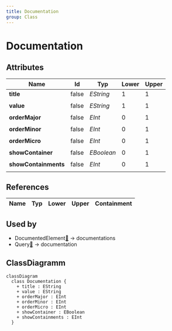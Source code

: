 ```yaml
---
title: Documentation
group: Class
---
```


# Documentation<a name="class-documentation"></a>



## Attributes

<table>
  <thead>
    <tr>
      <th>Name</th>
      <th>Id</th>
      <th>Typ</th>
      <th>Lower</th>
      <th>Upper</th>
    </tr>
  </thead>
  <tbody>
    <tr>
      <td><strong>title</strong></td>
      <td>false</td>
      <td><em>EString</em></td>
      <td>1</td>
      <td>1</td>
    </tr>
    <tr>
      <td colspan="5"><em></em></td>
    </tr>
    <tr>
      <td><strong>value</strong></td>
      <td>false</td>
      <td><em>EString</em></td>
      <td>1</td>
      <td>1</td>
    </tr>
    <tr>
      <td colspan="5"><em></em></td>
    </tr>
    <tr>
      <td><strong>orderMajor</strong></td>
      <td>false</td>
      <td><em>EInt</em></td>
      <td>0</td>
      <td>1</td>
    </tr>
    <tr>
      <td colspan="5"><em></em></td>
    </tr>
    <tr>
      <td><strong>orderMinor</strong></td>
      <td>false</td>
      <td><em>EInt</em></td>
      <td>0</td>
      <td>1</td>
    </tr>
    <tr>
      <td colspan="5"><em></em></td>
    </tr>
    <tr>
      <td><strong>orderMicro</strong></td>
      <td>false</td>
      <td><em>EInt</em></td>
      <td>0</td>
      <td>1</td>
    </tr>
    <tr>
      <td colspan="5"><em></em></td>
    </tr>
    <tr>
      <td><strong>showContainer</strong></td>
      <td>false</td>
      <td><em>EBoolean</em></td>
      <td>0</td>
      <td>1</td>
    </tr>
    <tr>
      <td colspan="5"><em></em></td>
    </tr>
    <tr>
      <td><strong>showContainments</strong></td>
      <td>false</td>
      <td><em>EInt</em></td>
      <td>0</td>
      <td>1</td>
    </tr>
    <tr>
      <td colspan="5"><em></em></td>
    </tr>
  </tbody>
</table>

## References

<table>
  <thead>
    <tr>
      <th>Name</th>
      <th>Typ</th>
      <th>Lower</th>
      <th>Upper</th>
      <th>Containment</th>
    </tr>
  </thead>
  <tbody>
  </tbody>
</table>



## Used by

- DocumentedElement[🔗](./class-DocumentedElement) → documentations
- Query[🔗](./class-Query) → documentation

## ClassDiagramm

```mermaid
classDiagram
  class Documentation {
    + title : EString
    + value : EString
    + orderMajor : EInt
    + orderMinor : EInt
    + orderMicro : EInt
    + showContainer : EBoolean
    + showContainments : EInt
  }



```

